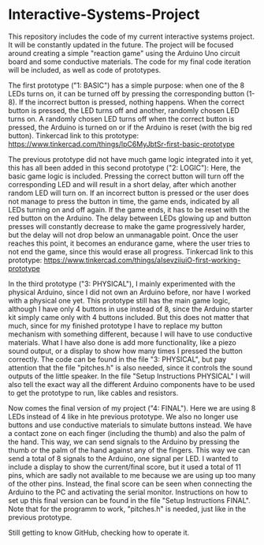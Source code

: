# Interactive-Systems-Project

This repository includes the code of my current interactive systems project. It will be constantly updated in the future. The project will be focused around creating a simple "reaction game" using the Arduino Uno circuit board and some conductive materials. The code for my final code iteration will be included, as well as code of prototypes.


The first prototype ("1: BASIC") has a simple purpose: when one of the 8 LEDs turns on, it can be turned off by pressing the corresponding button (1-8). If the incorrect button is pressed, nothing happens. When the correct button is pressed, the LED turns off and another, randomly chosen LED turns on. A randomly chosen LED turns off when the correct button is pressed, the Arduino is turned on or if the Arduino is reset (with the big red button).
Tinkercad link to this prototype: https://www.tinkercad.com/things/lpC6MyJbtSr-first-basic-prototype


The previous prototype did not have much game logic integrated into it yet, this has all been added in this second prototype ("2: LOGIC"): Here, the basic game logic is included. Pressing the correct button will turn off the corresponding LED and will result in a short delay, after which another random LED will turn on. If an incorrect button is pressed or the user does not manage to press the button in time, the game ends, indicated by all LEDs turning on and off again. If the game ends, it has to be reset with the red button on the Arduino. The delay between LEDs glowing up and button presses will constantly decrease to make the game progressively harder, but the delay will not drop below an unmanagable point. Once the user reaches this point, it becomes an endurance game, where the user tries to not end the game, since this would erase all progress.
Tinkercad link to this prototype: https://www.tinkercad.com/things/aIsevziiuiO-first-working-prototype


In the third prototype ("3: PHYSICAL"), I mainly experimented with the physical Arduino, since I did not own an Arduino before, nor have I worked with a physical one yet. This prototype still has the main game logic, although I have only 4 buttons in use instead of 8, since the Arduino starter kit simply came only with 4 buttons included. But this does not matter that much, since for my finished prototype I have to replace my button mechanism with something different, because I will have to use conductive materials.  What I have also done is add more functionality, like a piezo sound output, or a display to show how many times I pressed the button correctly. The code can be found in the file "3: PHYSICAL", but pay attention that the file "pitches.h" is also needed, since it controls the sound outputs of the little speaker. In the file "Setup Instructions PHYSICAL" I will also tell the exact way all the different Arduino components have to be used to get the prototype to run, like cables and resistors.


Now comes the final version of my project ("4: FINAL"). Here we are using 8 LEDs instead of 4 like in hte previous prototype. We also no longer use buttons and use conductive materials to simulate buttons instead. We have a contact zone on each finger (including the thumb) and also the palm of the hand. This way, we can send signals to the Arduino by pressing the thumb or the palm of the hand against any of the fingers. This way we can send a total of 8 signals to the Arduino, one signal per LED. I wanted to include a display to show the current/final score, but it used a total of 11 pins, which are sadly not available to me because we are using up too many of the other pins. Instead, the final score can be seen when connecting the Arduino to the PC and activating the serial monitor. Instructions on how to set up this final version can be found in the file "Setup Instructions FINAL". Note that for the programm to work, "pitches.h" is needed, just like in the previous prototype.


Still getting to know GitHub, checking how to operate it.
